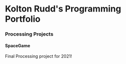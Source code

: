 # Kolton Rudd's Programming Portfolio

### Processing Projects

#### SpaceGame
Final Processing project for 2021!

